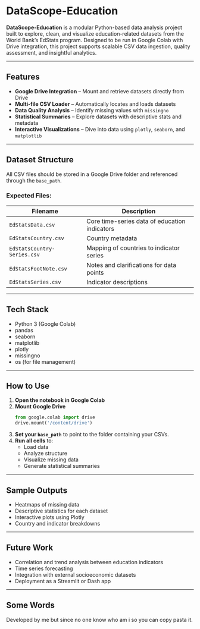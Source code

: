 
# DataScope-Education

**DataScope-Education** is a modular Python-based data analysis project built to explore, clean, and visualize education-related datasets from the World Bank’s EdStats program. Designed to be run in Google Colab with Drive integration, this project supports scalable CSV data ingestion, quality assessment, and insightful analytics.

---

## Features

- **Google Drive Integration** – Mount and retrieve datasets directly from Drive
- **Multi-file CSV Loader** – Automatically locates and loads datasets
- **Data Quality Analysis** – Identify missing values with `missingno`
- **Statistical Summaries** – Explore datasets with descriptive stats and metadata
- **Interactive Visualizations** – Dive into data using `plotly`, `seaborn`, and `matplotlib`

---

## Dataset Structure

All CSV files should be stored in a Google Drive folder and referenced through the `base_path`.

### Expected Files:

| Filename                  | Description                                      |
|---------------------------|--------------------------------------------------|
| `EdStatsData.csv`         | Core time-series data of education indicators    |
| `EdStatsCountry.csv`      | Country metadata                                 |
| `EdStatsCountry-Series.csv` | Mapping of countries to indicator series      |
| `EdStatsFootNote.csv`     | Notes and clarifications for data points         |
| `EdStatsSeries.csv`       | Indicator descriptions                           |

---

## Tech Stack

- Python 3 (Google Colab)
- pandas
- seaborn
- matplotlib
- plotly
- missingno
- os (for file management)

---

## How to Use

1. **Open the notebook in Google Colab**  
2. **Mount Google Drive**
    ```python
    from google.colab import drive
    drive.mount('/content/drive')
    ```
3. **Set your `base_path`** to point to the folder containing your CSVs.
4. **Run all cells** to:
   - Load data
   - Analyze structure
   - Visualize missing data
   - Generate statistical summaries

---

## Sample Outputs

- Heatmaps of missing data
- Descriptive statistics for each dataset
- Interactive plots using Plotly
- Country and indicator breakdowns

---

## Future Work

- Correlation and trend analysis between education indicators
- Time series forecasting
- Integration with external socioeconomic datasets
- Deployment as a Streamlit or Dash app

---

## Some Words

Developed by me but since no one know who am i so you can copy pasta it.
